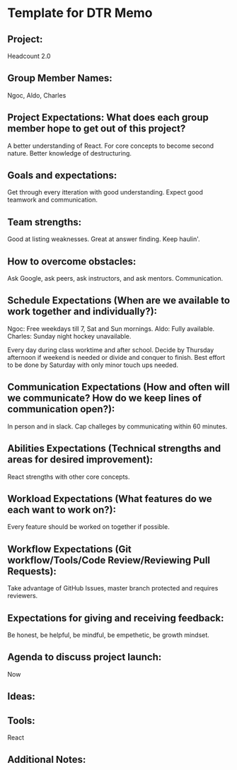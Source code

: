 # Template for DTR Memo

## Project: 
Headcount 2.0


## Group Member Names: 
Ngoc, Aldo, Charles


## Project Expectations: What does each group member hope to get out of this project?
A better understanding of React. For core concepts to become second nature. Better knowledge of destructuring.


## Goals and expectations:
Get through every itteration with good understanding. Expect good teamwork and communication.

## Team strengths:
Good at listing weaknesses. Great at answer finding. Keep haulin'.

## How to overcome obstacles:
Ask Google, ask peers, ask instructors, and ask mentors. Communication.

## Schedule Expectations (When are we available to work together and individually?):
Ngoc: Free weekdays till 7, Sat and Sun mornings.
Aldo: Fully available.
Charles: Sunday night hockey unavailable.

Every day during class worktime and after school. Decide by Thursday afternoon if weekend is needed or divide and conquer to finish. Best effort to be done by Saturday with only minor touch ups needed. 

## Communication Expectations (How and often will we communicate? How do we keep lines of communication open?):
In person and in slack. Cap challeges by communicating within 60 minutes.


## Abilities Expectations (Technical strengths and areas for desired improvement):
React strengths with other core concepts.

## Workload Expectations (What features do we each want to work on?):
Every feature should be worked on together if possible. 


## Workflow Expectations (Git workflow/Tools/Code Review/Reviewing Pull Requests):
Take advantage of GitHub Issues, master branch protected and requires reviewers.


## Expectations for giving and receiving feedback:
Be honest, be helpful, be mindful, be empethetic, be growth mindset.

## Agenda to discuss project launch:
Now

## Ideas:



## Tools:
React

## Additional Notes:




